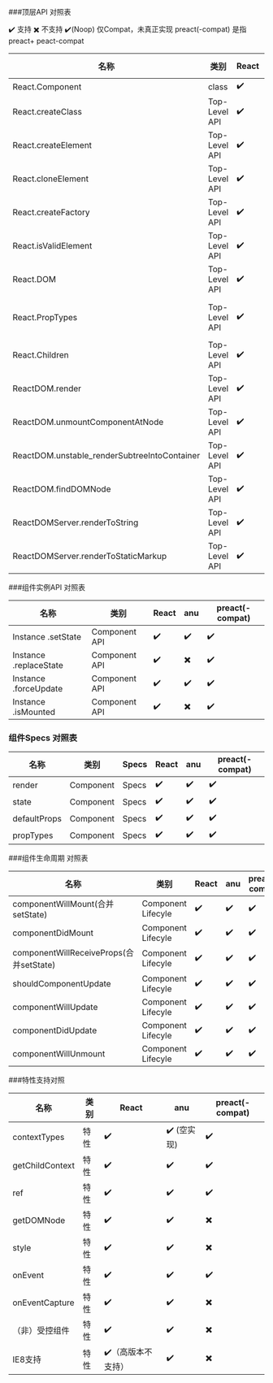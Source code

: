 ###顶层API 对照表

✔️ 支持 ✖️ 不支持 ✔️(Noop) 仅Compat，未真正实现
preact(-compat) 是指preact+ peact-compat

| 名称                                           | 类别            | React | anu     | preact(-compat) |
|----------------------------------------------|---------------|-------|---------|-----------------|
| React.Component                              | class         | ✔️    | ✔️      | ✔️              |
| React.createClass                            | Top-Level API | ✔️    | ✔️      | ✔️              |
| React.createElement                          | Top-Level API | ✔️    | ✔️      | ✔️              |
| React.cloneElement                           | Top-Level API | ✔️    | ✔️      | ✔️              |
| React.createFactory                          | Top-Level API | ✔️    | ✔️      | ✔️              |
| React.isValidElement                         | Top-Level API | ✔️    | ✔️      | ✔️              |
| React.DOM                                    | Top-Level API | ✔️    | ✖️      | ✔️              |
| React.PropTypes                              | Top-Level API | ✔️    | ✔️(空实现) | ✔️(空实现)         |
| React.Children                               | Top-Level API | ✔️    | ✖️      | ✔️              |
| ReactDOM.render                              | Top-Level API | ✔️    | ✔️      | ✔️              |
| ReactDOM.unmountComponentAtNode              | Top-Level API | ✔️    | ✖️      | ✔️              |
| ReactDOM.unstable_renderSubtreeIntoContainer | Top-Level API | ✔️    | ✔️      | ✔️              |
| ReactDOM.findDOMNode                         | Top-Level API | ✔️    | ✔️      | ✔️              |
| ReactDOMServer.renderToString                | Top-Level API | ✔️    | ✔️      | ✔️              |
| ReactDOMServer.renderToStaticMarkup          | Top-Level API | ✔️    | ✖️      | ✖️              |


###组件实例API 对照表

| 名称                     | 类别            | React | anu | preact(-compat) |
|------------------------|---------------|-------|-----|-----------------|
| Instance .setState     | Component API | ✔️    | ✔️  | ✔️              |
| Instance .replaceState | Component API | ✔️    | ✖️  | ✔️              |
| Instance .forceUpdate  | Component API | ✔️    | ✔️  | ✔️              |
| Instance .isMounted    | Component API | ✔️    | ✖️  | ✔️              |

### 组件Specs 对照表


| 名称           | 类别        | Specs | React | anu | preact(-compat) |
|--------------|-----------|-------|-------|-----|-----------------|
| render       | Component | Specs | ✔️    | ✔️  | ✔️              |
| state        | Component | Specs | ✔️    | ✔️  | ✔️              |
| defaultProps | Component | Specs | ✔️    | ✔️  | ✔️              |
| propTypes    | Component | Specs | ✔️    | ✔️  | ✔️              |



###组件生命周期 对照表

| 名称                                    | 类别                 | React | anu | preact(-compat) |
|---------------------------------------|--------------------|-------|-----|-----------------|
| componentWillMount(合并setState)        | Component Lifecyle | ✔️    | ✔️  | ✔️              |
| componentDidMount                     | Component Lifecyle | ✔️    | ✔️  | ✔️              |
| componentWillReceiveProps(合并setState) | Component Lifecyle | ✔️    | ✔️  | ✔️              |
| shouldComponentUpdate                 | Component Lifecyle | ✔️    | ✔️  | ✔️              |
| componentWillUpdate                   | Component Lifecyle | ✔️    | ✔️  | ✔️              |
| componentDidUpdate                    | Component Lifecyle | ✔️    | ✔️  | ✔️              |
| componentWillUnmount                  | Component Lifecyle | ✔️    | ✔️  | ✔️              |

###特性支持对照

| 名称              | 类别  | React      | anu      | preact(-compat) |
|-----------------|-----|------------|----------|-----------------|
| contextTypes    | 特性  | ✔️         | ✔️ (空实现) | ✔️              |
| getChildContext | 特性  | ✔️         | ✔️       | ✔️              |
| ref             | 特性  | ✔️         | ✔️       | ✔️️             |
| getDOMNode      | 特性  | ✔️         | ✔️       | ✖️              |
| style           | 特性  | ✔️         | ✔️       | ✖️              |
| onEvent         | 特性  | ✔️         | ✔️       | ✔️              |
| onEventCapture  | 特性  | ✔️         | ✔️       | ✖️              |
| （非）受控组件         | 特性  | ✔️         | ✔️       | ✖️              |
| IE8支持           | 特性  | ✔️（高版本不支持） | ✔️       | ✖️              |

